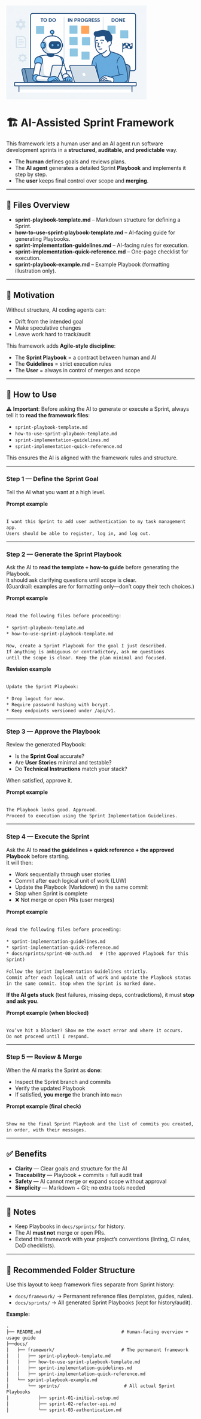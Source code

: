 <img src="banner.png" alt="AI-Assisted Sprint Framework Logo" height="250">

# 🏗️ AI-Assisted Sprint Framework

This framework lets a human user and an AI agent run software development sprints in a **structured, auditable, and predictable** way.

- The **human** defines goals and reviews plans.  
- The **AI agent** generates a detailed Sprint **Playbook** and implements it step by step.  
- The **user** keeps final control over scope and **merging**.

---

## 📑 Files Overview

- **sprint-playbook-template.md** – Markdown structure for defining a Sprint.  
- **how-to-use-sprint-playbook-template.md** – AI-facing guide for generating Playbooks.  
- **sprint-implementation-guidelines.md** – AI-facing rules for execution.  
- **sprint-implementation-quick-reference.md** – One-page checklist for execution.  
- **sprint-playbook-example.md** – Example Playbook (formatting illustration only).  

---

## 🎯 Motivation

Without structure, AI coding agents can:
- Drift from the intended goal  
- Make speculative changes  
- Leave work hard to track/audit

This framework adds **Agile-style discipline**:
- The **Sprint Playbook** = a contract between human and AI  
- The **Guidelines** = strict execution rules  
- The **User** = always in control of merges and scope

---

## 🚀 How to Use

⚠️ **Important**: Before asking the AI to generate or execute a Sprint, always tell it to **read the framework files**:  
- `sprint-playbook-template.md`  
- `how-to-use-sprint-playbook-template.md`  
- `sprint-implementation-guidelines.md`  
- `sprint-implementation-quick-reference.md`  

This ensures the AI is aligned with the framework rules and structure.

---

### Step 1 — Define the Sprint Goal
Tell the AI what you want at a high level.

**Prompt example**
```

I want this Sprint to add user authentication to my task management app.
Users should be able to register, log in, and log out.

```

---

### Step 2 — Generate the Sprint Playbook
Ask the AI to **read the template + how-to guide** before generating the Playbook.  
It should ask clarifying questions until scope is clear.  
(Guardrail: examples are for formatting only—don’t copy their tech choices.)

**Prompt example**
```

Read the following files before proceeding:

* sprint-playbook-template.md
* how-to-use-sprint-playbook-template.md

Now, create a Sprint Playbook for the goal I just described.
If anything is ambiguous or contradictory, ask me questions
until the scope is clear. Keep the plan minimal and focused.

```

**Revision example**
```

Update the Sprint Playbook:

* Drop logout for now.
* Require password hashing with bcrypt.
* Keep endpoints versioned under /api/v1.

```

---

### Step 3 — Approve the Playbook
Review the generated Playbook:
- Is the **Sprint Goal** accurate?
- Are **User Stories** minimal and testable?
- Do **Technical Instructions** match your stack?

When satisfied, approve it.

**Prompt example**
```

The Playbook looks good. Approved.
Proceed to execution using the Sprint Implementation Guidelines.

```

---

### Step 4 — Execute the Sprint
Ask the AI to **read the guidelines + quick reference + the approved Playbook** before starting.  
It will then:
- Work sequentially through user stories  
- Commit after each logical unit of work (LUW)  
- Update the Playbook (Markdown) in the same commit  
- Stop when Sprint is complete  
- ❌ Not merge or open PRs (user merges)

**Prompt example**
```

Read the following files before proceeding:

* sprint-implementation-guidelines.md
* sprint-implementation-quick-reference.md
* docs/sprints/sprint-08-auth.md   # (the approved Playbook for this Sprint)

Follow the Sprint Implementation Guidelines strictly.
Commit after each logical unit of work and update the Playbook status
in the same commit. Stop when the Sprint is marked done.

```

**If the AI gets stuck** (test failures, missing deps, contradictions), it must **stop and ask you**.

**Prompt example (when blocked)**
```

You’ve hit a blocker? Show me the exact error and where it occurs.
Do not proceed until I respond.

```

---

### Step 5 — Review & Merge
When the AI marks the Sprint as **done**:
- Inspect the Sprint branch and commits  
- Verify the updated Playbook  
- If satisfied, **you merge** the branch into `main`

**Prompt example (final check)**
```

Show me the final Sprint Playbook and the list of commits you created,
in order, with their messages.

```

---

## ✅ Benefits

- **Clarity** — Clear goals and structure for the AI  
- **Traceability** — Playbook + commits = full audit trail  
- **Safety** — AI cannot merge or expand scope without approval  
- **Simplicity** — Markdown + Git; no extra tools needed

---

## 📌 Notes

- Keep Playbooks in `docs/sprints/` for history.  
- The AI **must not** merge or open PRs.  
- Extend this framework with your project’s conventions (linting, CI rules, DoD checklists).  

---

## 📂 Recommended Folder Structure

Use this layout to keep framework files separate from Sprint history:

- `docs/framework/` → Permanent reference files (templates, guides, rules).  
- `docs/sprints/` → All generated Sprint Playbooks (kept for history/audit).  

**Example:**
```plaintext
.
├── README.md                              # Human-facing overview + usage guide
├──docs/
│   ├── framework/                         # The permanent framework
│   │   ├── sprint-playbook-template.md
│   │   ├── how-to-use-sprint-playbook-template.md
│   │   ├── sprint-implementation-guidelines.md
│   │   ├── sprint-implementation-quick-reference.md
│   └── sprint-playbook-example.md
│       └── sprints/                        # All actual Sprint Playbooks
│           ├── sprint-01-initial-setup.md
│           ├── sprint-02-refactor-api.md
│           └── sprint-03-authentication.md
```

